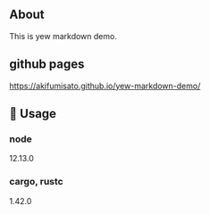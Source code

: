 ## About

This is yew markdown demo.

## github pages
https://akifumisato.github.io/yew-markdown-demo/

## 🚴 Usage
### node
12.13.0

### cargo, rustc
1.42.0
